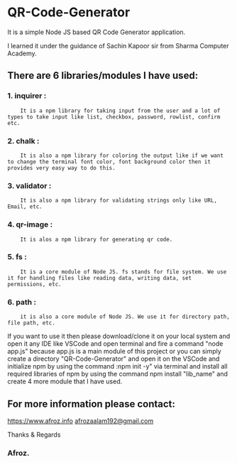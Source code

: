 # QR-Code-Generator
It is a simple Node JS based QR Code Generator application.

I learned it under the guidance of Sachin Kapoor sir from Sharma Computer Academy.

## There are 6 libraries/modules I have used:

### 1. inquirer : 
        It is a npm library for taking input from the user and a lot of types to take input like list, checkbox, password, rowlist, confirm etc.

### 2. chalk : 
        It is also a npm library for coloring the output like if we want to change the terminal font color, font background color then it provides very easy way to do this.

### 3. validator : 
        It is also a npm library for validating strings only like URL, Email, etc.

### 4. qr-image : 
        It is alos a npm library for generating qr code.

### 5. fs : 
        It is a core module of Node JS. fs stands for file system. We use it for handling files like reading data, writing data, set permissions, etc.

### 6. path : 
        it is also a core module of Node JS. We use it for directory path, file path, etc.

If you want to use it then please download/clone it on your local system and open it any IDE like VSCode and open terminal and fire a command "node app.js" because app.js is a main module of this project
or
you can simply create a directory "QR-Code-Generator" and open it on the VSCode and initialize npm by using the command :npm init -y" via terminal and install all required libraries of npm by using the command npm install "lib_name" and create 4 more module that I have used.


## For more information please contact:
https://www.afroz.info
afrozaalam192@gmail.com

Thanks & Regards
### Afroz.
